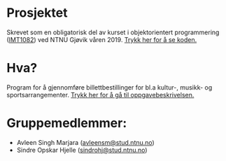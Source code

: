 # Prosjektet
Skrevet som en obligatorisk del av kurset i objektorientert programmering ([IMT1082](https://www.ntnu.no/studier/emner/IMT1082/2018#tab=omEmnet)) ved NTNU Gjøvik våren 2019. [Trykk her for å se koden.](https://github.com/asm492/Prosjekt-objektorientert-programmering-IMT1082)

# Hva?
Program for å gjennomføre billettbestillinger for bl.a kultur-, musikk- og sportsarrangementer.  [Trykk her for å gå til oppgavebeskrivelsen.](https://github.com/asm492/Prosjekt-objektorientert-programmering-IMT1082/blob/master/Oppgavetekst.pdf)

# Gruppemedlemmer:

* Avleen Singh Marjara (avleensm@stud.ntnu.no)
* Sindre Opskar Hjelle (sindrohj@stud.ntnu.no) 



